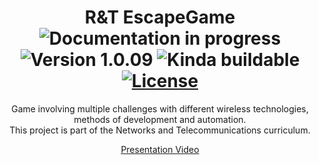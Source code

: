 <h1 align="center">R&T EscapeGame
  <br>
  <img src="https://badgen.net/static/status/Documentation%20In%20Progress/orange" alt="Documentation in progress">
  <img src="https://badgen.net/static/version/1.0.0/blue" alt="Version 1.0.09">
  <img src="https://badgen.net/static/buildable/Kinda/red" alt="Kinda buildable">
  <a href="https://github.com/Nolan-BY/EscapeGame/blob/main/LICENSE"><img src="https://badgen.net/static/license/GPL-3.0/purple" alt="License"></a>
</h1>

<p align="center">
  Game involving multiple challenges with different wireless technologies, methods of development and automation.
  <br>
  This project is part of the Networks and Telecommunications curriculum.
</p>

<div align="center">
  <a href="https://youtu.be/hQPirTYJ55A">Presentation Video</a>
</div>
